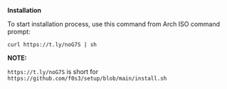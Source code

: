 **Installation**

To start installation process, use this command from Arch ISO command prompt:

`
curl https://t.ly/noG7S | sh
`

**NOTE:**

`https://t.ly/noG7S` is short for `https://github.com/f0s3/setup/blob/main/install.sh`
